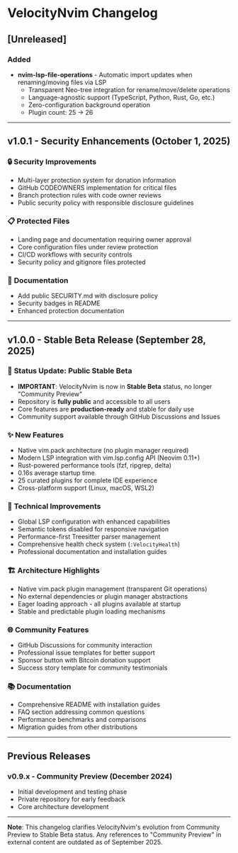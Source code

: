 # VelocityNvim Changelog

## [Unreleased]

### Added
- **nvim-lsp-file-operations** - Automatic import updates when renaming/moving files via LSP
  - Transparent Neo-tree integration for rename/move/delete operations
  - Language-agnostic support (TypeScript, Python, Rust, Go, etc.)
  - Zero-configuration background operation
  - Plugin count: 25 → 26

---

## v1.0.1 - Security Enhancements (October 1, 2025)

### 🔒 **Security Improvements**
- Multi-layer protection system for donation information
- GitHub CODEOWNERS implementation for critical files
- Branch protection rules with code owner reviews
- Public security policy with responsible disclosure guidelines

### 📋 **Protected Files**
- Landing page and documentation requiring owner approval
- Core configuration files under review protection
- CI/CD workflows with security controls
- Security policy and gitignore files protected

### 📖 **Documentation**
- Add public SECURITY.md with disclosure policy
- Security badges in README
- Enhanced protection documentation

---

## v1.0.0 - Stable Beta Release (September 28, 2025)

### 🚀 **Status Update: Public Stable Beta**
- **IMPORTANT**: VelocityNvim is now in **Stable Beta** status, no longer "Community Preview"
- Repository is **fully public** and accessible to all users
- Core features are **production-ready** and stable for daily use
- Community support available through GitHub Discussions and Issues

### ✨ **New Features**
- Native vim.pack architecture (no plugin manager required)
- Modern LSP integration with vim.lsp.config API (Neovim 0.11+)
- Rust-powered performance tools (fzf, ripgrep, delta)
- 0.16s average startup time
- 25 curated plugins for complete IDE experience
- Cross-platform support (Linux, macOS, WSL2)

### 🔧 **Technical Improvements**
- Global LSP configuration with enhanced capabilities
- Semantic tokens disabled for responsive navigation
- Performance-first Treesitter parser management
- Comprehensive health check system (`:VelocityHealth`)
- Professional documentation and installation guides

### 🏗️ **Architecture Highlights**
- Native vim.pack plugin management (transparent Git operations)
- No external dependencies or plugin manager abstractions
- Eager loading approach - all plugins available at startup
- Stable and predictable plugin loading mechanisms

### 🌐 **Community Features**
- GitHub Discussions for community interaction
- Professional issue templates for better support
- Sponsor button with Bitcoin donation support
- Success story template for community testimonials

### 📚 **Documentation**
- Comprehensive README with installation guides
- FAQ section addressing common questions
- Performance benchmarks and comparisons
- Migration guides from other distributions

---

## Previous Releases

### v0.9.x - Community Preview (December 2024)
- Initial development and testing phase
- Private repository for early feedback
- Core architecture development

---

**Note**: This changelog clarifies VelocityNvim's evolution from Community Preview to Stable Beta status. Any references to "Community Preview" in external content are outdated as of September 2025.